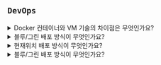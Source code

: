 ## `DevOps`

<details>
  <summary>Docker 컨테이너와 VM 기술의 차이점은 무엇인가요?</summary>
  <br>

![1](https://user-images.githubusercontent.com/45676906/112774797-bc520f80-9075-11eb-9255-da21f2ddcb41.png)

- C Group: CPU, 메모리, Network, HD I/O 등 프로세스 그룹의 시스템 리소스 사용량을 관리
  - 어떤 애플리케이션 사용량이 너무 많다면 그 어플리케이션 같은 것을 C Group에 집어 넣어서 CPU와 메모리 사용 제한 가능 (필요한 만큼만 할당해줌)

- 네임스페이스: 하나의 시스템에서 프로세스를 격리시킬 수 있는 가상화 기술(별개의 독립된 공간을 사용하는 것처럼 격리된 환경을 제공하는 경량 프로세스 가상화 기술)

</details>

<details>
  <summary>블루/그린 배포 방식이 무엇인가요?</summary>
  <br>
</details>

<details>
  <summary>현재위치 배포 방식이 무엇인가요?</summary>
  <br>
</details>

<details>
  <summary>블루/그린 배포 방식이 무엇인가요?</summary>
  <br>
</details>